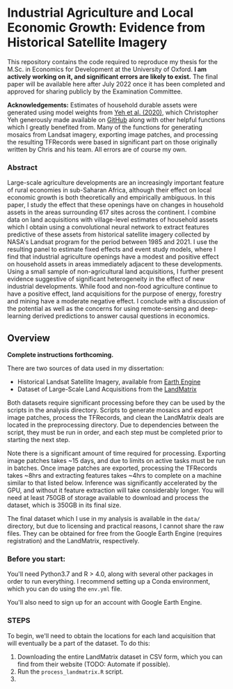 # Industrial Agriculture and Local Economic Growth: Evidence from Historical Satellite Imagery


This repository contains the code required to reproduce my thesis for the M.Sc. in Economics for Development at the University of Oxford. **I am actively working on it, and significant errors are likely to exist.** The final paper will be available here after July 2022 once it has been completed and approved for sharing publicly by the Examination Committee. 


**Acknowledgements:** Estimates of household durable assets were generated using model weights from [Yeh et al. (2020)](https://www.nature.com/articles/s41467-020-16185-w), which Christopher Yeh generously made available on [GitHub](https://github.com/chrisyeh96/africa_poverty_clean) along with other helpful functions which I greatly benefited from. Many of the functions for generating mosaics from Landsat imagery, exporting image patches, and processing the resulting TFRecords were based in significant part on those originally written by Chris and his team. All errors are of course my own.


### Abstract
Large-scale agriculture developments are an increasingly important feature of rural economies in sub-Saharan Africa, although their effect on local economic growth is both theoretically and empirically ambiguous. In this paper, I study the effect that these openings have on changes in household assets in the areas surrounding 617 sites across the continent. I combine data on land acquisitions with village-level estimates of household assets which I obtain using a convolutional neural network to extract features predictive of these assets from historical satellite imagery collected by NASA's Landsat program for the period between 1985 and 2021. I use the resulting panel to estimate fixed effects and event study models, where I find that industrial agriculture openings have a modest and positive effect on household assets in areas immediately adjacent to these developments. Using a small sample of non-agricultural land acquisitions, I further present evidence suggestive of significant heterogeneity in the effect of new industrial developments. While food and non-food agriculture continue to have a positive effect, land acquisitions for the purpose of energy, forestry and mining have a moderate negative effect. I conclude with a discussion of the potential as well as the concerns for using remote-sensing and deep-learning derived predictions to answer causal questions in economics.


## Overview

**Complete instructions forthcoming.**

There are two sources of data used in my dissertation: 
- Historical Landsat Satellite Imagery, available from [Earth Engine](https://developers.google.com/earth-engine/datasets/catalog/landsat)
- Dataset of Large-Scale Land Acquisitions from the [LandMatrix](https://landmatrix.org)

Both datasets require significant processing before they can be used by the scripts in the analysis directory. Scripts to generate mosaics and export image patches, process the TFRecords, and clean the LandMatrix deals are located in the preprocessing directory. Due to dependencies between the script, they must be run in order, and each step must be completed prior to starting the next step. 

Note there is a significant amount of time required for processing. Exporting image patches takes ~15 days, and due to limits on active tasks must be run in batches. Once image patches are exported, processing the TFRecords takes ~8hrs and extracting features takes ~4hrs to complete on a machine similar to that listed below. Inference was significantly accelerated by the GPU, and without it feature extraction will take considerably longer. You will need at least 750GB of storage available to download and process the dataset, which is 350GB in its final size. 

The final dataset which I use in my analysis is available in the `data/` directory, but due to licensing and practical reasons, I cannot share the raw files. They can be obtained for free from the Google Earth Engine (requires registration) and the LandMatrix, respectively. 


### Before you start: 

You'll need Python3.7 and R > 4.0, along with several other packages in order to run everything. I recommend setting up a Conda environment, which you can do using the `env.yml` file.  


You'll also need to sign up for an account with Google Earth Engine. 


### STEPS

To begin, we'll need to obtain the locations for each land acquisition that will eventually be a part of the dataset. To do this:

1. Downloading the entire LandMatrix dataset in CSV form, which you can find from their website (TODO: Automate if possible). 
2. Run the `process_landmatrix.R` script. 
3. 








